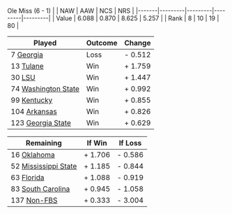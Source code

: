 Ole Miss (6 - 1)
|       |   NAW   |   AAW   |   NCS   |   NRS   |
|-------|---------|---------|---------|---------|
| Value |   6.088 |   0.870 |   8.625 |   5.257 |
| Rank  |       8 |      10 |      19 |      80 |

| Played                    | Outcome    |  Change  |
|---------------------------|------------|----------|
|   7 [Georgia               ](Georgia.md)| Loss       | -  0.512 |
|  13 [Tulane                ](Tulane.md)| Win        | +  1.759 |
|  30 [LSU                   ](LSU.md)| Win        | +  1.447 |
|  74 [Washington State      ](WashingtonState.md)| Win        | +  0.992 |
|  99 [Kentucky              ](Kentucky.md)| Win        | +  0.855 |
| 104 [Arkansas              ](Arkansas.md)| Win        | +  0.826 |
| 123 [Georgia State         ](GeorgiaState.md)| Win        | +  0.629 |

| Remaining                 |  If Win  |  If Loss |
|---------------------------|----------|----------|
|  16 [Oklahoma              ](Oklahoma.md)| +  1.706 | -  0.586 |
|  52 [Mississippi State     ](MississippiState.md)| +  1.185 | -  0.844 |
|  63 [Florida               ](Florida.md)| +  1.088 | -  0.919 |
|  83 [South Carolina        ](SouthCarolina.md)| +  0.945 | -  1.058 |
| 137 [Non-FBS               ](NonFBS.md)| +  0.333 | -  3.004 |

